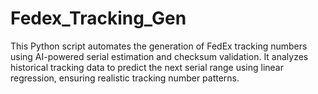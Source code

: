 # Fedex_Tracking_Gen
This Python script automates the generation of FedEx tracking numbers using AI-powered serial estimation and checksum validation. It analyzes historical tracking data to predict the next serial range using linear regression, ensuring realistic tracking number patterns.
